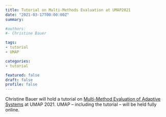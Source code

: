 ```yaml
---
title: Tutorial on Multi-Methods Evaluation at UMAP2021
date: "2021-03-17T00:00:00Z"
summary:

#authors:
#- Christine Bauer 

tags:
- tutorial
- UMAP

categories:
- tutorial

featured: false
draft: false
profile: false
---
```

Christine Bauer will hold a tutorial on [Multi-Method Evaluation of Adaptive Systems](https://www.um.org/umap2021/program/tutorials#T02) at UMAP 2021. UMAP – including the tutorial – will be held fully online.
